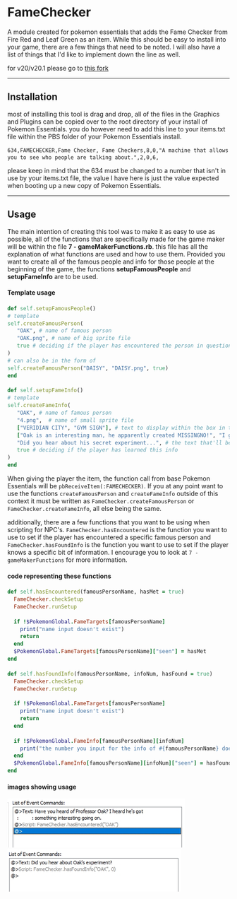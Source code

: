# FameChecker
 A module created for pokemon essentials that adds the Fame Checker from Fire Red and Leaf Green as an item. While this should be easy to install into your game, there are a few things that need to be noted. I will also have a list of things that I'd like to implement down the line as well. 

 for v20/v20.1 please go to [this fork](https://github.com/domx9200/FameChecker)

---
## Installation
 most of installing this tool is drag and drop, all of the files in the Graphics and Plugins can be copied over to the root directory of your install of Pokemon Essentials. you do however need to add this line to your items.txt file within the PBS folder of your Pokemon Essentials install. 
```
634,FAMECHECKER,Fame Checker, Fame Checkers,8,0,"A machine that allows you to see who people are talking about.",2,0,6,
```
please keep in mind that the 634 must be changed to a number that isn't in use by your items.txt file, the value I have here is just the value expected when booting up a new copy of Pokemon Essentials.

---
## Usage
 The main intention of creating this tool was to make it as easy to use as possible, all of the functions that are specifically made for the game maker will be within the file **7 - gameMakerFunctions.rb**. this file has all the explanation of what functions are used and how to use them. Provided you want to create all of the famous people and info for those people at the beginning of the game, the functions **setupFamousPeople** and **setupFameInfo** are to be used.

 #### Template usage
 ```ruby
def self.setupFamousPeople()
# template
self.createFamousPerson(
    "OAK", # name of famous person
    "OAK.png", # name of big sprite file
    true # deciding if the player has encountered the person in question
)
# can also be in the form of
self.createFamousPerson("DAISY", "DAISY.png", true)
end

def self.setupFameInfo()
# template
self.createFameInfo(
    "OAK", # name of famous person
    "4.png",  # name of small sprite file
    ["VERIDIAN CITY", "GYM SIGN"], # text to display within the box in the middle of the screen
    ["Oak is an interesting man, he apparently created MISSINGNO!", "I get it, you're skeptical, but it's true, he really did!"], # text that displays when you press USE
    "Did you hear about his secret experiment...", # the text that'll be displayed when hovering over
    true # deciding if the player has learned this info
)
end
 ```

When giving the player the item, the function call from base Pokemon Essentials will be ``pbReceiveItem(:FAMECHECKER)``. If you at any point want to use the functions ``createFamousPerson`` and ``createFameInfo`` outside of this context it must be written as ``FameChecker.createFamousPerson`` or  ``FameChecker.createFameInfo``, all else being the same.

additionally, there are a few functions that you want to be using when scripting for NPC's. ``FameChecker.hasEncountered`` is the function you want to use to set if the player has encountered a specific famous person and ``FameChecker.hasFoundInfo`` is the function you want to use to set if the player knows a specific bit of information. I encourage you to look at ``7 - gameMakerFunctions`` for more information.

#### code representing these functions
```ruby
def self.hasEncountered(famousPersonName, hasMet = true)
  FameChecker.checkSetup
  FameChecker.runSetup

  if !$PokemonGlobal.FameTargets[famousPersonName]
    print("name input doesn't exist")
    return
  end
  $PokemonGlobal.FameTargets[famousPersonName]["seen"] = hasMet
end

def self.hasFoundInfo(famousPersonName, infoNum, hasFound = true)
  FameChecker.checkSetup
  FameChecker.runSetup

  if !$PokemonGlobal.FameTargets[famousPersonName]
    print("name input doesn't exist")
    return
  end

  if !$PokemonGlobal.FameInfo[famousPersonName][infoNum]
    print("the number you input for the info of #{famousPersonName} doesn't exist.")
  end
  $PokemonGlobal.FameInfo[famousPersonName][infoNum]["seen"] = hasFound
end
```

#### images showing usage
![how to use FameChecker.hasEncountered](https://raw.githubusercontent.com/domx9200/FameChecker/main/screenshot.5.jpg)
![how to use FameChecker.hadFoundInfo](https://raw.githubusercontent.com/domx9200/FameChecker/main/screenshot.6.jpg)
